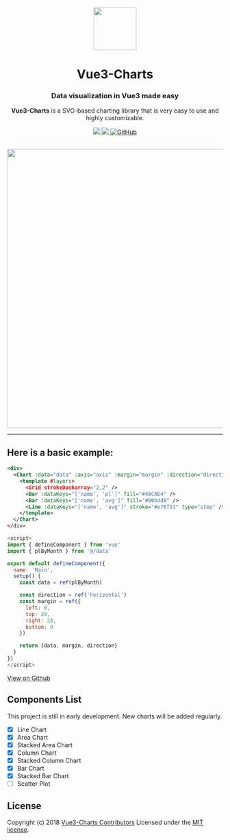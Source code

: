 <p align="center">
  <br>
  <a href="https://www.gridsome.org">
    <img src="https://github.com/ghalex/vue3-charts/raw/main/public/images/logo.png" width="100"/>
  </a>
</p>

<h1 align="center">Vue3-Charts</h1>
<h3 align="center">Data visualization in Vue3 made easy</h3>
<p align="center">
<b>Vue3-Charts</b> is a SVG-based charting library that is very easy to use and highly customizable.
</p>

<p align="center">
<a title="Total downloads" href="https://www.npmjs.com/package/vue3-charts">
    <img src="https://img.shields.io/npm/dm/vue3-charts.svg?style=flat-square">
  </a>
  <a title="Current version" href="https://www.npmjs.com/package/vue3-charts">
    <img src="https://img.shields.io/npm/v/vue3-charts.svg?style=flat-square">
  </a>
  <a title="MIT License" href="LICENSE">
    <img alt="GitHub" src="https://img.shields.io/github/license/ghalex/vue3-charts?style=flat-square">
  </a>
  <br>
  <br>
</p>

<p align="center">
<img src="https://github.com/ghalex/vue3-charts/raw/main/public/images/charts.png" width="650"/>
</p>

<hr/>

## Here is a basic example:

```xml
<div>
  <Chart :data="data" :axis="axis" :margin="margin" :direction="direction">
    <template #layers>
      <Grid strokeDasharray="2,2" />
      <Bar :dataKeys="['name', 'pl']" fill="#48CAE4" />
      <Bar :dataKeys="['name', 'avg']" fill="#00b4d8" />
      <Line :dataKeys="['name', 'avg']" stroke="#e76f51" type="step" />
    </template>
  </Chart>
</div>
```

```js
<script>
import { defineComponent } from 'vue'
import { plByMonth } from '@/data'

export default defineComponent({
  name: 'Main',
  setup() {
    const data = ref(plByMonth)

    const direction = ref('horizontal')
    const margin = ref({
      left: 0,
      top: 20,
      right: 20,
      bottom: 0
    })

    return {data, margin, direction}
  }
})
</script>
```

[View on Github](https://github.com/ghalex/vue3-charts)

## Components List

This project is still in early development. New charts will be added regularly.

- [x] Line Chart
- [x] Area Chart
- [x] Stacked Area Chart
- [x] Column Chart
- [x] Stacked Column Chart
- [x] Bar Chart
- [x] Stacked Bar Chart
- [ ] Scatter Plot

## License

Copyright (c) 2018 [Vue3-Charts Contributors](https://github.com/ghalex/vue3-charts/graphs/contributors)
Licensed under the [MIT license](https://github.com/ghalex/vue3-charts/blob/HEAD/LICENSE).
